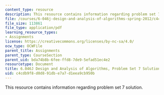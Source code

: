 ```yaml
---
content_type: resource
description: This resource contains information regarding problem set 7 solution.
file: /courses/6-046j-design-and-analysis-of-algorithms-spring-2012/c4cdb9f8d0d891dbe7a7d1eea9cb950b_MIT6_046JS12_ps7_sol.pdf
file_size: 113861
file_type: application/pdf
learning_resource_types:
- Assignments
license: https://creativecommons.org/licenses/by-nc-sa/4.0/
ocw_type: OCWFile
parent_title: Assignments
parent_type: CourseSection
parent_uid: bda74b8b-6fee-ffd8-7de9-5efad51ec4e2
resourcetype: Document
title: 6.046J Design and Analysis of Algorithms, Problem Set 7 Solutions
uid: c4cdb9f8-d0d8-91db-e7a7-d1eea9cb950b
---
```

This resource contains information regarding problem set 7 solution.
